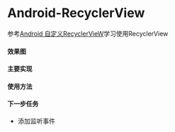 # Android-RecyclerView
参考[Android 自定义RecyclerVieW](http://blog.csdn.net/lmj623565791/article/details/38173061)学习使用RecyclerView

#### 效果图

#### 主要实现

#### 使用方法


#### 下一步任务
* 添加监听事件
